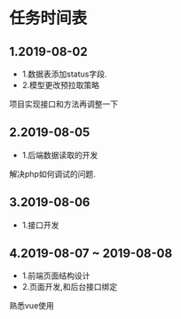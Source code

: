 # 任务时间表

## 1.2019-08-02
- 1.数据表添加status字段.
- 2.模型更改预拉取策略

项目实现接口和方法再调整一下<br>

## 2.2019-08-05
- 1.后端数据读取的开发

解决php如何调试的问题.<br>

## 3.2019-08-06
- 1.接口开发

## 4.2019-08-07 ~ 2019-08-08
- 1.前端页面结构设计
- 2.页面开发,和后台接口绑定

熟悉vue使用
